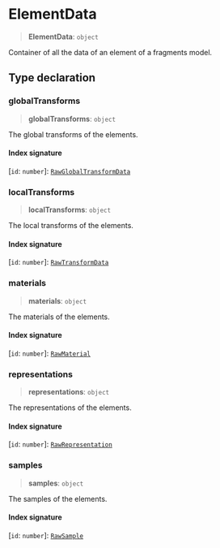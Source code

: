 # ElementData

> **ElementData**: `object`

Container of all the data of an element of a fragments model.

## Type declaration

### globalTransforms

> **globalTransforms**: `object`

The global transforms of the elements.

#### Index signature

 \[`id`: `number`\]: [`RawGlobalTransformData`](RawGlobalTransformData.md)

### localTransforms

> **localTransforms**: `object`

The local transforms of the elements.

#### Index signature

 \[`id`: `number`\]: [`RawTransformData`](RawTransformData.md)

### materials

> **materials**: `object`

The materials of the elements.

#### Index signature

 \[`id`: `number`\]: [`RawMaterial`](RawMaterial.md)

### representations

> **representations**: `object`

The representations of the elements.

#### Index signature

 \[`id`: `number`\]: [`RawRepresentation`](RawRepresentation.md)

### samples

> **samples**: `object`

The samples of the elements.

#### Index signature

 \[`id`: `number`\]: [`RawSample`](RawSample.md)
